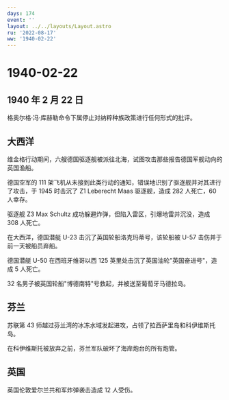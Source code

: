 ```yaml
---
days: 174
event: ''
layout: ../../layouts/Layout.astro
ru: '2022-08-17'
ww: '1940-02-22'
---
```


# 1940-02-22

## 1940 年 2 月 22 日

格奥尔格·冯·库赫勒命令下属停止对纳粹种族政策进行任何形式的批评。

## 大西洋

维金格行动期间，六艘德国驱逐舰被派往北海，试图攻击那些报告德国军舰动向的英国渔船。

德国空军的 111
架飞机从未接到此类行动的通知，错误地识别了驱逐舰并对其进行了攻击，于
1945 时击沉了 Z1 Leberecht Maas 驱逐舰，造成 282 人死亡，60 人幸存。

驱逐舰 Z3 Max Schultz 成功躲避炸弹，但陷入雷区，引爆地雷并沉没，造成 308
人死亡。

在大西洋，德国潜艇 U-23 击沉了英国轮船洛克玛蒂号，该轮船被 U-57
击伤并于前一天被船员弃船。

德国潜艇 U-50 在西班牙维哥以西 125
英里处击沉了英国油轮"英国奋进号"，造成 5 人死亡。

32 名男子被英国轮船"博德南特"号救起，并被送至葡萄牙马德拉岛。

## 芬兰

苏联第 43
师越过芬兰湾的冰冻水域发起进攻，占领了拉西萨里岛和科伊维斯托岛。

在科伊维斯托被放弃之前，芬兰军队破坏了海岸炮台的所有炮管。

## 英国

英国伦敦爱尔兰共和军炸弹袭击造成 12 人受伤。